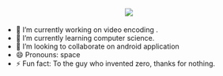 <h1 align="center">
  <a href="#">
    <img align="center" src="https://readme-typing-svg.herokuapp.com?color=FFFFFF&center=true&vCenter=true&width=600&height=100&lines=Hi+there!;My+name+is+Yashwant.;I+am+a+Full+Stack+Developer+from+the+India." />
  </a>
  <br>
</h1>



- 🔭 I’m currently working on video encoding .
- 🌱 I’m currently learning computer science.
- 👯 I’m looking to collaborate on android application
- 😄 Pronouns: space
- ⚡ Fun fact: To the guy who invented zero, thanks for nothing.

